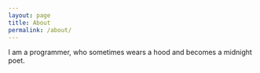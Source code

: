 ```yaml
---
layout: page
title: About
permalink: /about/
---
```


I am a programmer, who sometimes wears a hood and becomes a midnight poet.